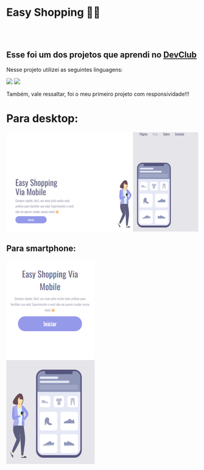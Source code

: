 <h1>Easy Shopping 🤳🏻</h1>
<br>
<br>
<h2>Esse foi um dos projetos que aprendi no <a href="https://rodolfomori.com.br/devclub">DevClub</a></h2>
<p>Nesse projeto utilizei as seguintes linguagens:</p>
<img src="https://img.shields.io/badge/HTML5-E34F26?style=for-the-badge&logo=html5&logoColor=white">
<img src="https://img.shields.io/badge/CSS3-1572B6?style=for-the-badge&logo=css3&logoColor=white">
<p>Também, vale ressaltar, foi o meu primeiro projeto com responsividade!!!</p>

<h1>Para desktop:</h1>    
<img src="assets/img projeto1git.png"/> 
<h2>Para smartphone:</h2>
<img src="assets/Captura de tela 2024-02-27 192025.png">
